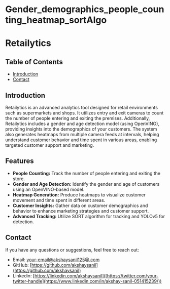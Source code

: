 # Gender_demographics_people_counting_heatmap_sortAlgo

#                                    Retailytics


## Table of Contents

- [Introduction](#introduction)
- [Contact](#contact)

## Introduction

Retailytics is an advanced analytics tool designed for retail environments such as supermarkets and shops. It utilizes entry and exit cameras to count the number of people entering and exiting the premises. Additionally, Retailytics includes a gender and age detection model (using OpenVINO), providing insights into the demographics of your customers. The system also generates heatmaps from multiple camera feeds at intervals, helping understand customer behavior and time spent in various areas, enabling targeted customer support and marketing.

## Features

- **People Counting:** Track the number of people entering and exiting the store.
- **Gender and Age Detection:** Identify the gender and age of customers using an OpenVINO-based model.
- **Heatmap Generation:** Produce heatmaps to visualize customer movement and time spent in different areas.
- **Customer Insights:** Gather data on customer demographics and behavior to enhance marketing strategies and customer support.
- **Advanced Tracking:** Utilize SORT algorithm for tracking and YOLOv5 for detection.


## Contact

If you have any questions or suggestions, feel free to reach out:

- Email: [your-email@akshaysanil125@.com](mailto:your-email@example.com)
- GitHub: [https://github.com/akshaysanil](https://github.com/akshaysanil)
- Linkedin: [https://linkedin.com/akshaysanil]([https://twitter.com/your-twitter-handle](https://www.linkedin.com/in/akshay-sanil-051415239/))



